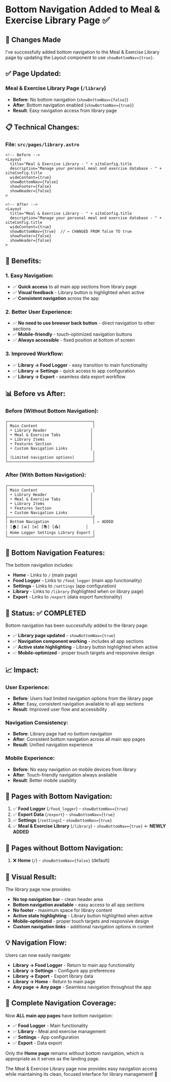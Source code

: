 # Bottom Navigation Added to Meal & Exercise Library Page ✅

## 🎉 **Changes Made**

I've successfully added bottom navigation to the Meal & Exercise Library page by updating the Layout component to use `showBottomNav={true}`.

## ✅ **Page Updated:**

### **Meal & Exercise Library Page (`/library`)**
- **Before**: No bottom navigation (`showBottomNav={false}`)
- **After**: Bottom navigation enabled (`showBottomNav={true}`)
- **Result**: Easy navigation access from library page

## 📋 **Technical Changes:**

### **File: `src/pages/library.astro`**
```astro
<!-- Before -->
<Layout
  title="Meal & Exercise Library - " + siteConfig.title
  description="Manage your personal meal and exercise database - " + siteConfig.title
  wideContent={true}
  showBottomNav={false}
  showFooter={false}
  showHeader={false}
>

<!-- After -->
<Layout
  title="Meal & Exercise Library - " + siteConfig.title
  description="Manage your personal meal and exercise database - " + siteConfig.title
  wideContent={true}
  showBottomNav={true}  // ← CHANGED FROM false TO true
  showFooter={false}
  showHeader={false}
>
```

## 🎯 **Benefits:**

### **1. Easy Navigation:**
- ✅ **Quick access** to all main app sections from library page
- ✅ **Visual feedback** - Library button is highlighted when active
- ✅ **Consistent navigation** across the app

### **2. Better User Experience:**
- ✅ **No need to use browser back button** - direct navigation to other sections
- ✅ **Mobile-friendly** - touch-optimized navigation buttons
- ✅ **Always accessible** - fixed position at bottom of screen

### **3. Improved Workflow:**
- ✅ **Library → Food Logger** - easy transition to main functionality
- ✅ **Library → Settings** - quick access to app configuration
- ✅ **Library → Export** - seamless data export workflow

## 📊 **Before vs After:**

### **Before (Without Bottom Navigation):**
```
┌─────────────────────────────────────┐
│ Main Content                        │
│ • Library Header                   │
│ • Meal & Exercise Tabs             │
│ • Library Items                    │
│ • Features Section                 │
│ • Custom Navigation Links          │
│                                     │
│ (Limited navigation options)        │
└─────────────────────────────────────┘
```

### **After (With Bottom Navigation):**
```
┌─────────────────────────────────────┐
│ Main Content                        │
│ • Library Header                   │
│ • Meal & Exercise Tabs             │
│ • Library Items                    │
│ • Features Section                 │
│ • Custom Navigation Links          │
├─────────────────────────────────────┤
│ Bottom Navigation                   │ ← ADDED
│ [🏠] [📊] [⚙️] [📚] [📤]           │
│ Home Logger Settings Library Export │
└─────────────────────────────────────┘
```

## 🔧 **Bottom Navigation Features:**

The bottom navigation includes:
- **Home** - Links to `/` (main page)
- **Food Logger** - Links to `/food_logger` (main app functionality)
- **Settings** - Links to `/settings` (app configuration)
- **Library** - Links to `/library` (highlighted when on library page)
- **Export** - Links to `/export` (data export functionality)

## 🚀 **Status: ✅ COMPLETED**

Bottom navigation has been successfully added to the library page:
- ✅ **Library page updated** - `showBottomNav={true}`
- ✅ **Navigation component working** - includes all app sections
- ✅ **Active state highlighting** - Library button highlighted when active
- ✅ **Mobile-optimized** - proper touch targets and responsive design

## 📈 **Impact:**

### **User Experience:**
- **Before**: Users had limited navigation options from the library page
- **After**: Easy, consistent navigation available to all app sections
- **Result**: Improved user flow and accessibility

### **Navigation Consistency:**
- **Before**: Library page had no bottom navigation
- **After**: Consistent bottom navigation across all main app pages
- **Result**: Unified navigation experience

### **Mobile Experience:**
- **Before**: No easy navigation on mobile devices from library
- **After**: Touch-friendly navigation always available
- **Result**: Better mobile usability

## 🔄 **Pages with Bottom Navigation:**

1. ✅ **Food Logger** (`/food_logger`) - `showBottomNav={true}`
2. ✅ **Export Data** (`/export`) - `showBottomNav={true}`
3. ✅ **Settings** (`/settings`) - `showBottomNav={true}`
4. ✅ **Meal & Exercise Library** (`/library`) - `showBottomNav={true}` ← **NEWLY ADDED**

## 🔄 **Pages without Bottom Navigation:**

1. ❌ **Home** (`/`) - `showBottomNav={false}` (default)

## 🎨 **Visual Result:**

The library page now provides:
- **No top navigation bar** - clean header area
- **Bottom navigation available** - easy access to all app sections
- **No footer** - maximum space for library content
- **Active state highlighting** - Library button highlighted when active
- **Mobile-optimized** - proper touch targets and responsive design
- **Custom navigation links** - additional navigation options in content

## 💡 **Navigation Flow:**

Users can now easily navigate:
- **Library → Food Logger** - Return to main app functionality
- **Library → Settings** - Configure app preferences
- **Library → Export** - Export library data
- **Library → Home** - Return to main page
- **Any page → Any page** - Seamless navigation throughout the app

## 🔄 **Complete Navigation Coverage:**

Now **ALL main app pages** have bottom navigation:
- ✅ **Food Logger** - Main functionality
- ✅ **Library** - Meal and exercise management
- ✅ **Settings** - App configuration
- ✅ **Export** - Data export

Only the **Home page** remains without bottom navigation, which is appropriate as it serves as the landing page.

The Meal & Exercise Library page now provides easy navigation access while maintaining its clean, focused interface for library management! 🎉

